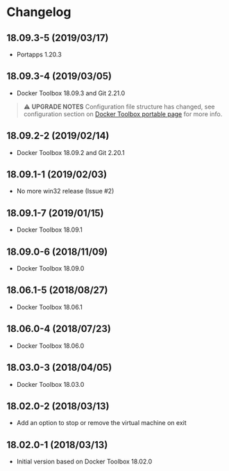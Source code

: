# Changelog

## 18.09.3-5 (2019/03/17)

* Portapps 1.20.3

## 18.09.3-4 (2019/03/05)

* Docker Toolbox 18.09.3 and Git 2.21.0

> :warning: **UPGRADE NOTES**
> Configuration file structure has changed, see configuration section on [Docker Toolbox portable page](https://portapps.io/app/docker-toolbox-portable/) for more info.

## 18.09.2-2 (2019/02/14)

* Docker Toolbox 18.09.2 and Git 2.20.1

## 18.09.1-1 (2019/02/03)

* No more win32 release (Issue #2)

## 18.09.1-7 (2019/01/15)

* Docker Toolbox 18.09.1

## 18.09.0-6 (2018/11/09)

* Docker Toolbox 18.09.0

## 18.06.1-5 (2018/08/27)

* Docker Toolbox 18.06.1

## 18.06.0-4 (2018/07/23)

* Docker Toolbox 18.06.0

## 18.03.0-3 (2018/04/05)

* Docker Toolbox 18.03.0

## 18.02.0-2 (2018/03/13)

* Add an option to stop or remove the virtual machine on exit

## 18.02.0-1 (2018/03/13)

* Initial version based on Docker Toolbox 18.02.0
